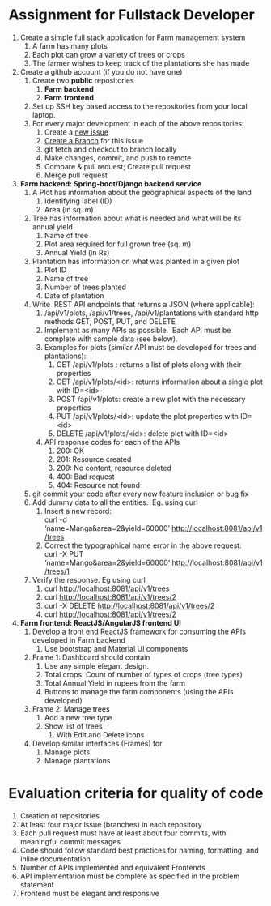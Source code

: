 # Assignment for Fullstack Developer

1.  Create a simple full stack application for Farm management system
    1.  A farm has many plots
    2.  Each plot can grow a variety of trees or crops
    3.  The farmer wishes to keep track of the plantations she has made
2.  Create a github account (if you do not have one)
    1.  Create two **public** repositories
        1.  **Farm backend**
        2.  **Farm frontend**
    2.  Set up SSH key based access to the repositories from your local laptop.
    3.  For every major development in each of the above repositories:
        1.  Create a [new issue](https://docs.github.com/en/issues/tracking-your-work-with-issues/creating-an-issue)
        2.  [Create a Branch](https://docs.github.com/en/issues/tracking-your-work-with-issues/linking-a-pull-request-to-an-issue#manually-linking-a-pull-request-or-branch-to-an-issue-using-the-issue-sidebar) for this issue
        3.  git fetch and checkout to branch locally
        4.  Make changes, commit, and push to remote
        5.  Compare & pull request; Create pull request
        6.  Merge pull request
3.  **Farm backend: Spring-boot/Django backend service**
    1.  A Plot has information about the geographical aspects of the land
        1.  Identifying label (ID)
        2.  Area (in sq. m)
    2.  Tree has information about what is needed and what will be its annual yield
        1.  Name of tree
        2.  Plot area required for full grown tree (sq. m)
        3.  Annual Yield (in Rs)
    3.  Plantation has information on what was planted in a given plot
        1.  Plot ID
        2.  Name of tree
        3.  Number of trees planted
        4.  Date of plantation
    4.  Write  REST API endpoints that returns a JSON (where applicable):
        1.  /api/v1/plots, /api/v1/trees, /api/v1/plantations with standard http methods GET, POST, PUT, and DELETE
        2.  Implement as many APIs as possible.  Each API must be complete with sample data (see below).
        3.  Examples for plots (similar API must be developed for trees and plantations):
            1.  GET /api/v1/plots : returns a list of plots along with their properties
            2.  GET /api/v1/plots/\<id>: returns information about a single plot with ID=\<id>
            3.  POST /api/v1/plots: create a new plot with the necessary properties
            4.  PUT /api/v1/plots/\<id>: update the plot properties with ID=\<id>
            5.  DELETE /api/v1/plots/\<id>: delete plot with ID=\<id>
        4.  API response codes for each of the APIs
            1.  200: OK
            2.  201: Resource created
            3.  209: No content, resource deleted
            4.  400: Bad request
            5.  404: Resource not found
    5.  git commit your code after every new feature inclusion or bug fix
    6.  Add dummy data to all the entities.  Eg. using curl
        1.  Insert a new record:  
            curl -d ‘name=Manga&area=2&yield=60000’ [http://localhost:8081/api/v1/trees](http://localhost:8081/api/v1/trees)
        2.  Correct the typographical name error in the above request:   
            curl -X PUT ‘name=Mango&area=2&yield=60000’ [http://localhost:8081/api/v1/trees/1](http://localhost:8081/api/v1/trees/1)
    7.  Verify the response. Eg using curl
        1.  curl [http://localhost:8081/api/v1/trees](http://localhost:8081/api/v1/trees) 
        2.  curl [http://localhost:8081/api/v1/trees/2](http://localhost:8081/api/v1/trees/2) 
        3.  curl -X DELETE [http://localhost:8081/api/v1/trees/2](http://localhost:8081/api/v1/trees/2) 
        4.  curl [http://localhost:8081/api/v1/trees/2](http://localhost:8081/api/v1/trees/2)
4.  **Farm frontend: ReactJS/AngularJS frontend UI**
    1.  Develop a front end ReactJS framework for consuming the APIs developed in Farm backend
        1.  Use bootstrap and Material UI components
    2.  Frame 1: Dashboard should contain
        1.  Use any simple elegant design. 
        2.  Total crops: Count of number of types of crops (tree types)
        3.  Total Annual Yield in rupees from the farm
        4.  Buttons to manage the farm components (using the APIs developed)
    3.  Frame 2: Manage trees
        1.  Add a new tree type
        2.  Show list of trees
            1.  With Edit and Delete icons
    4.  Develop similar interfaces (Frames) for
        1.  Manage plots
        2.  Manage plantations

# Evaluation criteria for quality of code
1. Creation of repositories
2. At least four major issue (branches) in each repository
3. Each pull request must have at least about four commits, with meaningful commit messages
4. Code should follow standard best practices for naming, formatting, and inline documentation
5. Number of APIs implemented and equivalent Frontends
6. API implementation must be complete as specified in the problem statement
7. Frontend must be elegant and responsive



